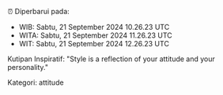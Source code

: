 ⏰ Diperbarui pada:
- WIB: Sabtu, 21 September 2024 10.26.23 UTC
- WITA: Sabtu, 21 September 2024 11.26.23 UTC
- WIT: Sabtu, 21 September 2024 12.26.23 UTC

Kutipan Inspiratif:
"Style is a reflection of your attitude and your personality."


Kategori: attitude

